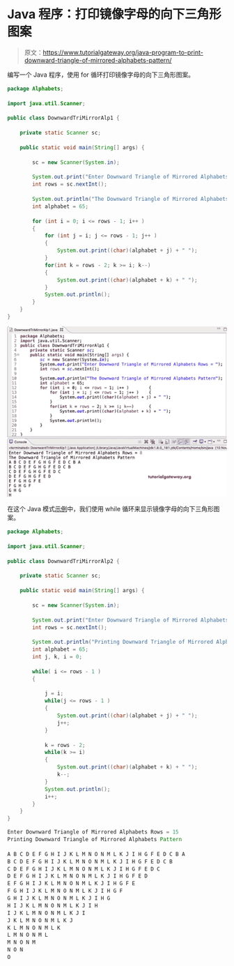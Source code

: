 # Java 程序：打印镜像字母的向下三角形图案

> 原文：<https://www.tutorialgateway.org/java-program-to-print-downward-triangle-of-mirrored-alphabets-pattern/>

编写一个 Java 程序，使用 for 循环打印镜像字母的向下三角形图案。

```java
package Alphabets;

import java.util.Scanner;

public class DownwardTriMirrorAlp1 {

	private static Scanner sc;

	public static void main(String[] args) {

		sc = new Scanner(System.in);	

		System.out.print("Enter Downward Triangle of Mirrored Alphabets Rows = ");
		int rows = sc.nextInt();

		System.out.println("The Downward Triangle of Mirrored Alphabets Pattern");
		int alphabet = 65;

		for (int i = 0; i <= rows - 1; i++ ) 
		{
			for (int j = i; j <= rows - 1; j++ ) 	
			{
				System.out.print((char)(alphabet + j) + " ");
			}
			for(int k = rows - 2; k >= i; k--)
			{
				System.out.print((char)(alphabet + k) + " ");
			}
			System.out.println();
		}
	}
}
```

![Java Program to Print Downward Triangle of Mirrored Alphabets Pattern](img/c053f20430a4d45bc12e89b707b2b842.png)

在这个 Java 模式[示例](https://www.tutorialgateway.org/learn-java-programs/)中，我们使用 while 循环来显示镜像字母的向下三角形图案。

```java
package Alphabets;

import java.util.Scanner;

public class DownwardTriMirrorAlp2 {

	private static Scanner sc;

	public static void main(String[] args) {

		sc = new Scanner(System.in);	

		System.out.print("Enter Downward Triangle of Mirrored Alphabets Rows = ");
		int rows = sc.nextInt();

		System.out.println("Printing Downward Triangle of Mirrored Alphabets Pattern\n");
		int alphabet = 65;
		int j, k, i = 0;

		while( i <= rows - 1 ) 
		{

			j = i;
			while(j <= rows - 1 ) 	
			{
				System.out.print((char)(alphabet + j) + " ");
				j++;
			}

			k = rows - 2;
			while(k >= i)
			{
				System.out.print((char)(alphabet + k) + " ");
				k--;
			}
			System.out.println();
			i++;
		}
	}
}
```

```java
Enter Downward Triangle of Mirrored Alphabets Rows = 15
Printing Downward Triangle of Mirrored Alphabets Pattern

A B C D E F G H I J K L M N O N M L K J I H G F E D C B A 
B C D E F G H I J K L M N O N M L K J I H G F E D C B 
C D E F G H I J K L M N O N M L K J I H G F E D C 
D E F G H I J K L M N O N M L K J I H G F E D 
E F G H I J K L M N O N M L K J I H G F E 
F G H I J K L M N O N M L K J I H G F 
G H I J K L M N O N M L K J I H G 
H I J K L M N O N M L K J I H 
I J K L M N O N M L K J I 
J K L M N O N M L K J 
K L M N O N M L K 
L M N O N M L 
M N O N M 
N O N 
O 
```